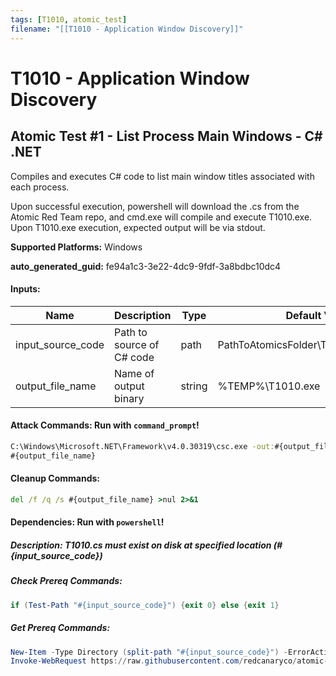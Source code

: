 ```yaml
---
tags: [T1010, atomic_test]
filename: "[[T1010 - Application Window Discovery]]"
---
```

# T1010 - Application Window Discovery

## Atomic Test #1 - List Process Main Windows - C# .NET
Compiles and executes C# code to list main window titles associated with each process.

Upon successful execution, powershell will download the .cs from the Atomic Red Team repo, and cmd.exe will compile and execute T1010.exe. Upon T1010.exe execution, expected output will be via stdout.

**Supported Platforms:** Windows


**auto_generated_guid:** fe94a1c3-3e22-4dc9-9fdf-3a8bdbc10dc4





#### Inputs:
| Name | Description | Type | Default Value |
|------|-------------|------|---------------|
| input_source_code | Path to source of C# code | path | PathToAtomicsFolder&#92;T1010&#92;src&#92;T1010.cs|
| output_file_name | Name of output binary | string | %TEMP%&#92;T1010.exe|


#### Attack Commands: Run with `command_prompt`! 


```cmd
C:\Windows\Microsoft.NET\Framework\v4.0.30319\csc.exe -out:#{output_file_name} "#{input_source_code}"
#{output_file_name}
```

#### Cleanup Commands:
```cmd
del /f /q /s #{output_file_name} >nul 2>&1
```



#### Dependencies:  Run with `powershell`!
##### Description: T1010.cs must exist on disk at specified location (#{input_source_code})
##### Check Prereq Commands:
```powershell
if (Test-Path "#{input_source_code}") {exit 0} else {exit 1}
```
##### Get Prereq Commands:
```powershell
New-Item -Type Directory (split-path "#{input_source_code}") -ErrorAction ignore | Out-Null
Invoke-WebRequest https://raw.githubusercontent.com/redcanaryco/atomic-red-team/master/atomics/T1010/src/T1010.cs -OutFile "#{input_source_code}"
```




<br/>
